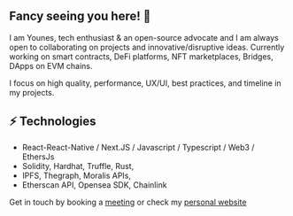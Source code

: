 ## Fancy seeing you here! 👋

I am Younes, tech enthusiast & an open-source advocate and I am always open to collaborating on projects and innovative/disruptive ideas. 
Currently working on smart contracts, DeFi platforms, NFT marketplaces, Bridges, DApps on EVM chains.

I focus on high quality, performance, UX/UI, best practices, and timeline in my projects.

## ⚡ Technologies

* React-React-Native / Next.JS / Javascript / Typescript / Web3 / EthersJs
* Solidity, Hardhat, Truffle, Rust,
* IPFS, Thegraph, Moralis APIs, 
* Etherscan API, Opensea SDK, Chainlink


Get in touch by booking a [meeting](https://calendly.com/younes-b) or check my [personal website](https://blog-younes200.vercel.app)
